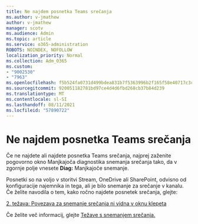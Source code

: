 ```yaml
---
title: Ne najdem posnetka Teams srečanja
ms.author: v-jmathew
author: v-jmathew
manager: scotv
ms.audience: Admin
ms.topic: article
ms.service: o365-administration
ROBOTS: NOINDEX, NOFOLLOW
localization_priority: Normal
ms.collection: Adm_O365
ms.custom:
- "9002530"
- "7963"
ms.openlocfilehash: f5b524fa0731d499bdea831b7f5363996b2f165f58e40717c3ca8a22dc264397
ms.sourcegitcommit: 920051182781bd97ce4d4d6fbd268cb37b84d239
ms.translationtype: MT
ms.contentlocale: sl-SI
ms.lasthandoff: 08/11/2021
ms.locfileid: "57890722"
---
```

# <a name="cant-find-the-teams-meeting-recording"></a>Ne najdem posnetka Teams srečanja

Če ne najdete ali najdete posnetka Teams srečanja, najprej zaženite pogovorno okno Manjkajoča diagnostika snemanja srečanja tako, da v zgornje polje vnesete **Diag:** Manjkajoče snemanje. 

Posnetki so na voljo v storitvi Stream, OneDrive ali SharePoint, odvisno od konfiguracije najemnika in tega, ali je bilo snemanje za srečanje v kanalu. Če želite navodila o tem, kako ročno najdete posnetek srečanja, glejte: 

[2. težava: Povezava za snemanje srečanja ni vidna v oknu klepeta](https://docs.microsoft.com/microsoftteams/troubleshoot/meetings/troubleshoot-meeting-recording-issues#issue-2-the-meeting-recording-link-isnt-visible-in-a-chat-window)

Če želite več informacij, glejte [Težave s snemanjem srečanja.](https://docs.microsoft.com/microsoftteams/troubleshoot/meetings/troubleshoot-meeting-recording-issues)
